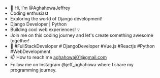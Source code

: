 - 👋 Hi, I’m @AghahowaJeffrey
- Coding enthusiast
- Exploring the world of Django development!
- Django Developer | Python
- Building cool web experiences! 💡
- Join me on this coding journey and let's create something awesome together!
- 🌟 #FullStackDeveloper # DjangoDeveloper #Vue.js #Reactjs #Python #WebDevelopment
- 📫 How to reach me aghahowaj01@gmail.com
- Follow me on Instagram @jeff_aghahowa where I share my programming journey.

<!---
WHY I GOT INTO PROGRAMMING?
Programming has always been something that seems to blow my mind away, even when i had no idea what it was. 
I have always been facinated by it right from a very young age. The fact that i could solve probems, create, invent
and put things together and see them come to live has always beeen my drive.
--->
